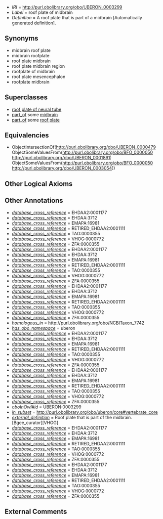  * *IRI* = http://purl.obolibrary.org/obo/UBERON_0003299
 * *Label* = roof plate of midbrain
 * *Definition* = A roof plate that is part of a midbrain [Automatically generated definition].

## Synonyms

 * midbrain roof plate
 * midbrain roofplate
 * roof plate midbrain
 * roof plate midbrain region
 * roofplate of midbrain
 * roof plate mesencephalon
 * roofplate midbrain

## Superclasses

 * [roof plate of neural tube](../../UBERON/98/UBERON_0003298.md)
 * [part_of](../../BFO/50/BFO_0000050.md) some [midbrain](../../UBERON/91/UBERON_0001891.md)
 * [part_of](../../BFO/50/BFO_0000050.md) some [roof plate](../../UBERON/54/UBERON_0003054.md)

## Equivalencies

 * ObjectIntersectionOf(<http://purl.obolibrary.org/obo/UBERON_0000479> ObjectSomeValuesFrom(<http://purl.obolibrary.org/obo/BFO_0000050> <http://purl.obolibrary.org/obo/UBERON_0001891>) ObjectSomeValuesFrom(<http://purl.obolibrary.org/obo/BFO_0000050> <http://purl.obolibrary.org/obo/UBERON_0003054>))

## Other Logical Axioms


## Other Annotations

 * *[database_cross_reference](../../ef/oboInOwl#hasDbXref.md)* = EHDAA2:0001177
 * *[database_cross_reference](../../ef/oboInOwl#hasDbXref.md)* = EHDAA:3712
 * *[database_cross_reference](../../ef/oboInOwl#hasDbXref.md)* = EMAPA:16981
 * *[database_cross_reference](../../ef/oboInOwl#hasDbXref.md)* = RETIRED_EHDAA2:0001111
 * *[database_cross_reference](../../ef/oboInOwl#hasDbXref.md)* = TAO:0000355
 * *[database_cross_reference](../../ef/oboInOwl#hasDbXref.md)* = VHOG:0000772
 * *[database_cross_reference](../../ef/oboInOwl#hasDbXref.md)* = ZFA:0000355
 * *[database_cross_reference](../../ef/oboInOwl#hasDbXref.md)* = EHDAA2:0001177
 * *[database_cross_reference](../../ef/oboInOwl#hasDbXref.md)* = EHDAA:3712
 * *[database_cross_reference](../../ef/oboInOwl#hasDbXref.md)* = EMAPA:16981
 * *[database_cross_reference](../../ef/oboInOwl#hasDbXref.md)* = RETIRED_EHDAA2:0001111
 * *[database_cross_reference](../../ef/oboInOwl#hasDbXref.md)* = TAO:0000355
 * *[database_cross_reference](../../ef/oboInOwl#hasDbXref.md)* = VHOG:0000772
 * *[database_cross_reference](../../ef/oboInOwl#hasDbXref.md)* = ZFA:0000355
 * *[database_cross_reference](../../ef/oboInOwl#hasDbXref.md)* = EHDAA2:0001177
 * *[database_cross_reference](../../ef/oboInOwl#hasDbXref.md)* = EHDAA:3712
 * *[database_cross_reference](../../ef/oboInOwl#hasDbXref.md)* = EMAPA:16981
 * *[database_cross_reference](../../ef/oboInOwl#hasDbXref.md)* = RETIRED_EHDAA2:0001111
 * *[database_cross_reference](../../ef/oboInOwl#hasDbXref.md)* = TAO:0000355
 * *[database_cross_reference](../../ef/oboInOwl#hasDbXref.md)* = VHOG:0000772
 * *[database_cross_reference](../../ef/oboInOwl#hasDbXref.md)* = ZFA:0000355
 * *[homologous_in](../../core#homologous/in/core#homologous_in.md)* = http://purl.obolibrary.org/obo/NCBITaxon_7742
 * *[has_obo_namespace](../../ce/oboInOwl#hasOBONamespace.md)* = uberon
 * *[database_cross_reference](../../ef/oboInOwl#hasDbXref.md)* = EHDAA2:0001177
 * *[database_cross_reference](../../ef/oboInOwl#hasDbXref.md)* = EHDAA:3712
 * *[database_cross_reference](../../ef/oboInOwl#hasDbXref.md)* = EMAPA:16981
 * *[database_cross_reference](../../ef/oboInOwl#hasDbXref.md)* = RETIRED_EHDAA2:0001111
 * *[database_cross_reference](../../ef/oboInOwl#hasDbXref.md)* = TAO:0000355
 * *[database_cross_reference](../../ef/oboInOwl#hasDbXref.md)* = VHOG:0000772
 * *[database_cross_reference](../../ef/oboInOwl#hasDbXref.md)* = ZFA:0000355
 * *[database_cross_reference](../../ef/oboInOwl#hasDbXref.md)* = EHDAA2:0001177
 * *[database_cross_reference](../../ef/oboInOwl#hasDbXref.md)* = EHDAA:3712
 * *[database_cross_reference](../../ef/oboInOwl#hasDbXref.md)* = EMAPA:16981
 * *[database_cross_reference](../../ef/oboInOwl#hasDbXref.md)* = RETIRED_EHDAA2:0001111
 * *[database_cross_reference](../../ef/oboInOwl#hasDbXref.md)* = TAO:0000355
 * *[database_cross_reference](../../ef/oboInOwl#hasDbXref.md)* = VHOG:0000772
 * *[database_cross_reference](../../ef/oboInOwl#hasDbXref.md)* = ZFA:0000355
 * *[oboInOwl#id](../../id/oboInOwl#id.md)* = UBERON:0003299
 * *[in_subset](../../et/oboInOwl#inSubset.md)* = http://purl.obolibrary.org/obo/uberon/core#vertebrate_core
 * *[external_definition](../../UBPROP/01/UBPROP_0000001.md)* = Roof plate that is part of the midbrain. [Bgee_curator][VHOG]
 * *[database_cross_reference](../../ef/oboInOwl#hasDbXref.md)* = EHDAA2:0001177
 * *[database_cross_reference](../../ef/oboInOwl#hasDbXref.md)* = EHDAA:3712
 * *[database_cross_reference](../../ef/oboInOwl#hasDbXref.md)* = EMAPA:16981
 * *[database_cross_reference](../../ef/oboInOwl#hasDbXref.md)* = RETIRED_EHDAA2:0001111
 * *[database_cross_reference](../../ef/oboInOwl#hasDbXref.md)* = TAO:0000355
 * *[database_cross_reference](../../ef/oboInOwl#hasDbXref.md)* = VHOG:0000772
 * *[database_cross_reference](../../ef/oboInOwl#hasDbXref.md)* = ZFA:0000355
 * *[database_cross_reference](../../ef/oboInOwl#hasDbXref.md)* = EHDAA2:0001177
 * *[database_cross_reference](../../ef/oboInOwl#hasDbXref.md)* = EHDAA:3712
 * *[database_cross_reference](../../ef/oboInOwl#hasDbXref.md)* = EMAPA:16981
 * *[database_cross_reference](../../ef/oboInOwl#hasDbXref.md)* = RETIRED_EHDAA2:0001111
 * *[database_cross_reference](../../ef/oboInOwl#hasDbXref.md)* = TAO:0000355
 * *[database_cross_reference](../../ef/oboInOwl#hasDbXref.md)* = VHOG:0000772
 * *[database_cross_reference](../../ef/oboInOwl#hasDbXref.md)* = ZFA:0000355

## External Comments

